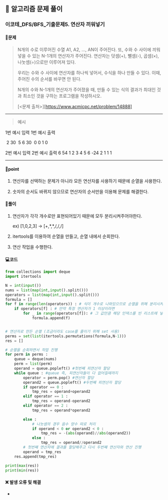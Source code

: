 ## 🐌 알고리즘 문제 풀이

### 이코테\_DFS/BFS_기출문제5. 연산자 끼워넣기

#### 📒문제

> N개의 수로 이루어진 수열 A1, A2, ..., AN이 주어진다. 또, 수와 수 사이에 끼워넣을 수 있는 N-1개의 연산자가 주어진다. 연산자는 덧셈(+), 뺄셈(-), 곱셈(×), 나눗셈(÷)으로만 이루어져 있다.
>
> 우리는 수와 수 사이에 연산자를 하나씩 넣어서, 수식을 하나 만들 수 있다. 이때, 주어진 수의 순서를 바꾸면 안 된다.
>
> N개의 수와 N-1개의 연산자가 주어졌을 때, 만들 수 있는 식의 결과가 최대인 것과 최소인 것을 구하는 프로그램을 작성하시오.
>
> [<문제 출처>][https://www.acmicpc.net/problem/14888]



---

> 예시

1번 예시 입력				1번 예시 출력 

​	2								    30
​	5 6								 30
​	0 0 1 0

2번 예시 입력				2번 예시 출력
	6									54
	1 2 3 4 5 6					-24
	2 1 1 1



----




#### 🚀point

1. 연산자를 선택하는 문제가 아니라 모든 연산자를 사용하기 때문에 순열을 사용한다.

1. 숫자의 순서도 바뀌지 않으므로 연산자의 순서만을 이용해 문제를 해결한다.

   


#### 🔎풀이

1. 연산자가 각각 개수로만 표현되어있기 때문에 모두 분리시켜주어야한다.

   ex) [1,0,2,3] → [+,\*,*,/,/,/]

2. itertools를 이용하여 순열을 만들고, 순열 내에서 순회한다.
3. 연산 작업을 수행한다.




#### 💻코드

```python
from collections import deque
import itertools

N = int(input())
nums = list(map(int,input().split()))
operators = list(map(int,input().split()))
formula = []
for f in range(len(operators)) : # 식이 개수로 나와있으므로 순열을 위해 분리시켜준다.
    if operators[f] : # 만약 특정 연산자가 1 이상이라면
        for _ in range(operators[f]): # 그 값만큼 해당 인덱스를 빈 리스트에 넣어준다
            formula.append(f)


# 연산자로 만든 순열 (조금이라도 case를 줄이기 위해 set 사용)
perms = set(list(itertools.permutations(formula,N-1)))
res = []

# 순열을 순회하면서 작업 진행
for perm in perms :
    queue = deque(nums)
    perm = list(perm)
    operand = queue.popleft() #첫번째 피연산자 할당
    while queue : #queue 즉, 피연산자들이 다 없어질때까지
        operator = perm.pop() #연산자 할당
        operand2 = queue.popleft() #두번째 피연산자 할당
        if operator == 0 :
            tmp_res = operand+operand2
        elif operator == 1 :
            tmp_res = operand-operand2
        elif operator == 2 :
            tmp_res = operand*operand2

        else :
            # 나눗셈의 경우 음수 양수 따로 처리
            if operand < 0 or operand2 < 0 :
                tmp_res = -(abs(operand)//abs(operand2))
            else :
                tmp_res = operand//operand2
        # 첫번째 연산자에 결과를 할당해주고 다시 두번쨰 연산자와 연산 진행
        operand = tmp_res
    res.append(tmp_res)

print(max(res))
print(min(res))
```



#### ❌ 발생 오류 및 해결

- 

